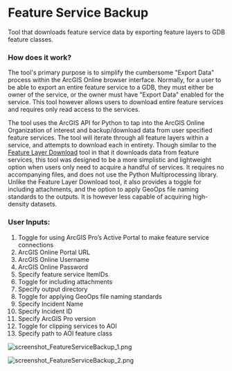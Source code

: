 # Feature Service Backup

Tool that downloads feature service data by exporting feature layers to GDB feature classes.

### How does it work?

The tool's primary purpose is to simplify the cumbersome "Export Data" process within the ArcGIS Online browser interface. Normally, for a user to be able to export an entire feature service to a GDB, they must either be owner of the service, or the owner must have "Export Data" enabled for the service. This tool however allows users to download entire feature services and requires only read access to the services.

The tool uses the ArcGIS API for Python to tap into the ArcGIS Online Organization of interest and backup/download data from user specified feature services. The tool will iterate through all feature layers within a service, and attempts to download each in entirety. Though similar to the [Feature Layer Download](README_FeatureLayerDownload.md) tool in that it downloads data from feature services, this tool was designed to be a more simplistic and lightweight option when users only need to acquire a handful of services. It requires no accompanying files, and does not use the Python Multiprocessing library. Unlike the Feature Layer Download tool, it also provides a toggle for including attachments, and the option to apply GeoOps file naming standards to the outputs. It is however less capable of acquiring high-density datasets.

### User Inputs:
1.	Toggle for using ArcGIS Pro’s Active Portal to make feature service connections
2.	ArcGIS Online Portal URL
3.	ArcGIS Online Username
4.	ArcGIS Online Password
5.	Specify feature service ItemIDs
6.	Toggle for including attachments
7.	Specify output directory
8.	Toggle for applying GeoOps file naming standards
9.	Specify Incident Name
10.	Specify Incident ID
11.	Specify ArcGIS Pro version
12.	Toggle for clipping services to AOI
13.	Specify path to AOI feature class

![screenshot_FeatureServiceBackup_1.png](https://raw.githubusercontent.com/mpanunto/PanunTools/main/docs/screenshot_FeatureServiceBackup_1.png)

![screenshot_FeatureServiceBackup_2.png](https://raw.githubusercontent.com/mpanunto/PanunTools/main/docs/screenshot_FeatureServiceBackup_2.png)




